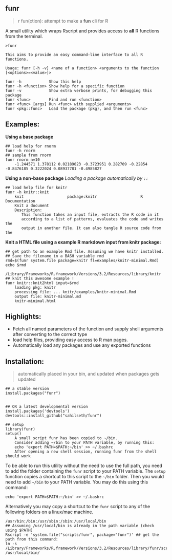 funr
----------------------

> r fun(ction): 
> attempt to make a **fun** cli for R

A small utility which wraps Rscript and provides access to **all** R functions from the terminal.

```
>funr

This aims to provide an easy command-line interface to all R functions.

Usage: funr [-h -v] <name of a function> <arguments to the function [<options>=<value>]>

funr -h            Show this help
funr -h <function> Show help for a specific function
funr -v            Show extra verbose prints, for debugging this package
funr <func>        Find and run <function>
funr <func> [args] Run <func> with supplied <arguments>
funr <pkg::func>   Load the package (pkg), and then run <func>
```



## Examples:

**Using a base package**

```
## load help for rnorm
funr -h rnorm
## sample from rnorm
funr rnorm n=10
    -1.244571 1.378112 0.02189023 -0.3723951 0.282709 -0.22854 -0.8476185 0.3222024 0.08937781 -0.4985827
```


**Using a non-base package**
*Loading a package automatically by `::`*

```
## load help file for knitr
funr -h knitr::knit
    knit                   package:knitr                   R Documentation
    Knit a document
    Description:
       This function takes an input file, extracts the R code in it
       according to a list of patterns, evaluates the code and writes the
       output in another file. It can also tangle R source code from the
```

**Knit a HTML file using a example R markdown input from knitr package:**

```
## get path to an example Rmd file. Assuming we have knitr installed.
## Save the filename in a BASH variable rmd
rmd=$(funr system.file package=knitr fl=examples/knitr-minimal.Rmd)
echo $rmd
    /Library/Frameworks/R.framework/Versions/3.2/Resources/library/knitr
## knit this awesome example !
funr knitr::knit2html input=$rmd
    loading pkg: knitr
    processing file: ... knitr/examples/knitr-minimal.Rmd
    output file: knitr-minimal.md
    knitr-minimal.html
```

## Highlights:
- Fetch all named parameters of the function and supply shell arguments after converting to the correct type
- load help files, providing easy access to R man pages.
- Automatically load any packages and use any exported functions


## Installation:

> automatically placed in your bin, and updated when packages gets updated

```
## a stable version
install.packages("funr")


## OR a latest developmental version
install.packages('devtools')
devtools::install_github("sahilseth/funr")

## setup
library(funr)
setup()
    A small script funr has been copied to ~/bin.
    Consider adding ~/bin to your PATH variable, by running this:
    echo 'export PATH=$PATH:~/bin' >> ~/.bashrc
    After opening a new shell session, running funr from the shell should work
```

To be able to run this utility without the need to use the full path, you need to add the folder containing the
`funr` script to your PATH variable. The `setup` function copies a shortcut to this script to the `~/bin` folder.
Then you would need to add `~/bin` to your PATH variable. You may do this using this command:

```
echo 'export PATH=$PATH:~/bin' >> ~/.bashrc
```

Alternatively you may copy a shortcut to the `funr` script to any of the following folders on a linux/mac machine.

```
/usr/bin:/bin:/usr/sbin:/sbin:/usr/local/bin 
## Assuming /usr/local/bin is already in the path variable (check using $PATH)
Rscript -e 'system.file("scripts/funr", package="funr")' ## get the path from this command:
ln -s /Library/Frameworks/R.framework/Versions/3.2/Resources/library/funr/scripts/funr /usr/local/bin/
```

